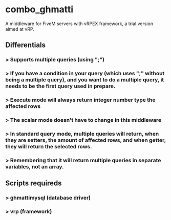 # combo_ghmatti
A middleware for FiveM servers with vRPEX framework, a trial version aimed at vRP.

## Differentials
### > Supports multiple queries (using ";")
### > If you have a condition in your query (which uses ";" without being a multiple query), and you want to do a multiple query, it needs to be the first query used in prepare.
### > Execute mode will always return integer number type the affected rows
### > The scalar mode doesn't have to change in this middleware
### > In standard query mode, multiple queries will return, when they are setters, the amount of affected rows, and when getter, they will return the selected rows.
### > Remembering that it will return multiple queries in separate variables, not an array.

## Scripts requireds
### > ghmattimysql (database driver)
### > vrp (framework)
